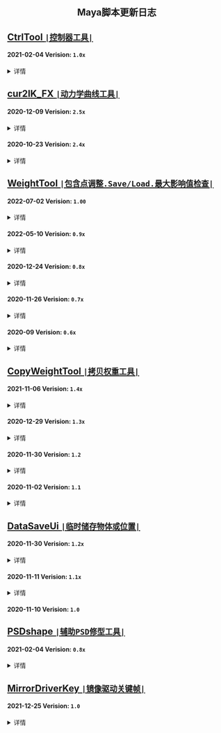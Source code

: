 <h2 align="center"> Maya脚本更新日志 </h2>

<h3 align="center">  </h3>
<p align="center">

## [CtrlTool `|控制器工具|`](https://github.com/BlackC-Y/LearnCode/blob/LearnFlow/Maya_Script/CtrlTool.py)

#### 2021-02-04  Verision: `1.0x`
<details>
<summary>详情</summary>
<pre>
控制器创建和修改
<p align="left">
  ▽  2021-11-06  Ver_1.01
1.增加控制器形状保存功能
<p align="left">
  ▽  2022-06-06  Ver_1.02
1.修改颜色选择器样式
2.添加名字前后缀和替换按钮
<p align="left">
  ▽  2022-07-10  Ver_1.03
1.确保UI唯一性
2.修改控制器按钮生成方式, 使用循环内lambda
3.添加镜像控制器功能
4.修改放大缩小功能样式
5.优化编辑旋转缩放时流程
<p align="left">
  ▽  2022-08-11  Ver_1.04
1.移除一半不必要的icon数据
2.Fix: 修复镜像形状的规则
</pre>
</details>

## [cur2IK_FX `|动力学曲线工具|`](https://github.com/BlackC-Y/LearnCode/blob/LearnFlow/Maya_Script/cur2IK_FX.py)

#### 2020-12-09  Verision: `2.5x`
<details>
<summary>详情</summary>
<pre>
1.添加新的流程, 从骨骼开始建立
2.所有流程增加蒙皮骨骼作为最终结果
3.隐藏不需要的物体和属性
4.改用驱动关键帧对动力学开关进行控制
  (若动力学开启, 在2019和更高版本中, 会因为cache playbacka功能会引起崩溃)
5.清理冗余代码, 提升效率
6.修改Ui部件名，确保Ui的唯一性
7.Fix: 选择控制器时对名字的错误拆分
8.Fix: 插件报错后，错误信息不消失
<p align="left">
  ▽  2020-12-25  Ver_2.51
1.修改ui部件名, 与脚本的新名字保持一致
2.用刷新替代延迟运行，避免出错
<p align="left">
  ▽  2022-06-26  Ver_2.52
1.增加maya2022以上版本兼容
<p align="left">
  ▽  2022-08-11  Ver_2.53
1.移除控制器修改相关内容
<p align="left">
  ▽  2022-08-14  Ver_2.54
1.优化动力学控制的切换方式, 每根独立控制
</pre>
</details>

#### 2020-10-23  Verision: `2.4x`
<details>
<summary>详情</summary>
<pre>
1.优化了窗口生成的方式, 又学了一招
2.UI微调
3.增加由骨骼控制曲线的选项
4.整合了创建流程. 但流程过长貌似不是好事, 模块化会更好一些??
5.选择控制器功能优化
6.根据新的创建选项，重写了整理函数
7.Fix: 在关掉动力学时创建曲线, 不生成shape的问题
<p align="left">
  ▽  2020-11-02  Ver_2.41
1.精简多余代码
2.Fix: Maya2016的Ui支持问题
3.Fix: 生成后直接删除控制器, 不能再次运行的问题
<p align="left">
  ▽  2020-11-20  Ver_2.42
1.Fix: 提取曲线时, 尝试居中对齐会报错
</pre>
</details>


## [WeightTool `|包含点调整.Save/Load.最大影响值检查|`](https://github.com/BlackC-Y/LearnCode/blob/LearnFlow/Maya_Script/WeightTool.py)

#### 2022-07-02  Verision: `1.00`
<details>
<summary>详情</summary>
<pre>
1.修改列表筛选菜单
2.优化权重导入的归一化参数和精度
3.优化报绿颜色及内容
4.Check: 修改窗口样式
5.Check: 优化所有功能
<p align="left">
  ▽  2022-08-11  Ver_1.01
1.确保UI唯一性
2.移除报绿内容, 独立模块
2.CheckFix: 选择功能修复, 改为选择问题组件
<p align="left">
  ▽  2022-08-14  Ver_1.02
1.Fix: 调用不到脚本任务中的函数
<p align="left">
  ▽  2022-08-17  Ver_1.03
1.优化数据存储方法 使用变量
2.提高权重获取精度
3.增加在列表中选择骨骼时, 骨骼高亮
4.Check: 增加保存上一次选择的选项
5.Check: 增加处理进度条
6.Fix: 当有骨骼改名时, 列表不会刷新导致报错的问题
7.Fix: Check: 清理影响值时，使用了错误的骨骼列表
<p align="left">
  ▽  2022-08-20  Ver_1.04
1.Fix: 单文件运行时报错
2.Fix: ui界面运行时大小问题(未完全解决)
</pre>
</details>

#### 2022-05-10  Verision: `0.9x`
<details>
<summary>详情</summary>
<pre>
1.增加了deformerWeights处理权重功能(虽然MEL命令 但很快奥)
  --deformerWeights 只能处理Mesh模型
2.代码结构调整, Save/Load单列一类
3.打印Save/Load操作时间
4.报错换成中文
5.添加Python3支持
<p align="left">
  ▽  2022-05-15  Ver_0.91
1.添加Python3支持
2.优化代码效率
3.Fix: 文件选择时间被记入处理时间
4.Fix: 在不使用dW方式时, 批量模式提供了xml后缀
5.Fix: MayaUI项shiboken2 (long型 变为 int型)
6.Fix: 报绿在没有窗口的情况下报错
<p align="left">
  ▽  2022-06-18  Ver_0.92
1.去掉S/L批量模式, 修改支持的文件后缀
2.增加功能 仅恢复选择点的权重
</pre>
</details>

#### 2020-12-24  Verision: `0.8x`
<details>
<summary>详情</summary>
<pre>
1.增加 Api2.0 处理权重, 同时默认使用Api2.0
  --Api2.0 只能处理Mesh模型
2.添加右键菜单中的功能
3.运行效率优化, 代码优化
4.Fix: 在空白处右键, 不会弹出菜单的问题
5.Fix: Api获取蒙皮节点时, 会误判, 改为mel调用获取
<p align="left">
  ▽  2020-12-25  Ver_0.81
1.使用Api Load权重时, 避免使用eval处理数据，改用字符串处理获取数据
2.继续优化代码
3.Fix: 脚本功能不运行时, 选择骨骼列表会报错
<p align="left">
  ▽  2020-12-25  Ver_0.82
1.修改Ui部件名, 确保Ui的唯一性
2.Fix: 权重锤运行时报错
<p align="left">
  ▽  2021-01-04  Ver_0.83
1.Fix: 触发脚本时不会立刻运行的问题
2.Fix: 列表刷新时, 骨骼锁没被刷新的问题
<p align="left">
  ▽  2021-01-07  Ver_0.84
1.Fix: 给模型添加影响后, 骨骼列表不会刷新的问题. 可能导致报错
2.Fix: copy权重后会触发刷新, 此时的选择列表可能有问题, 导致报错
3.Fix: 删除搜索栏字符后, 骨骼列表不刷新的问题在2016以上版本中不存在
<p align="left">
  ▽  2021-03-15  Ver_0.85
1.WeightCheckTool: 功能和代码优化
2.Fix: WeightCheckTool: 选择点时, 如果点列表中显示有物体名，会报错
</pre>
</details>

#### 2020-11-26  Verision: `0.7x`
<details>
<summary>详情</summary>
<pre>
1.增加了api处理权重功能, 但默认使用Mel
2.使用并集、差集优化循环处理方式
3.修改文件选择窗口的实现方式
4.减小Save功能的权重精度, 控制在小数点后4位
5.使用重蒙皮时, 更新初始的绑定Pose
6.Fix: 刷新时选择中有transform, 不能获取权重的报错
7.Fix: 在空白处右键菜单获取物体为空, 导致的报错
8.Fix: Save点权重时因为缺少物体而报错
9.Fix: Load权重时因为有权重锁, 可能导致设置权重失败
<p align="left">
  ▽  2020-11-26  Ver_0.81
1.Fix: 晶格、曲线、曲面的权重调整功能修复
2.Fix: 使用api Load点权重时，权重完成了点还在循环判断，会报错
</pre>
</details>

#### 2020-09  Verision: `0.6x`
<details>
<summary>详情</summary>
<pre>
1.骨骼列表刷新优化, 刷新权重注释, 不更改列表本身
<p align="left">
  ▽  2020-10-21  Ver_0.63
1.骨骼列表实现层级或平铺, 0权重显示过滤
2.WeightCheckTool: Load性能优化
3.WeightCheckTool: Select逻辑修改
</pre>
</details>


## [CopyWeightTool `|拷贝权重工具|`](https://github.com/BlackC-Y/LearnCode/blob/LearnFlow/Maya_Script/CopyWeightTool.py)

#### 2021-11-06  Verision: `1.4x`
<details>
<summary>详情</summary>
<pre>
1.增加向Surface面拷贝的功能
2.优化运行效率
3.Fix: 源选择为点线面时, 没有正确传权重的问题
<p align="left">
  ▽  2022-01-05  Ver_1.41
1.添加Python3支持, 版本之间字符串处理规则不同
<p align="left">
  ▽  2022-07-02  Ver_1.42
1.停止使用字符串处理规则
<p align="left">
  ▽  2022-08-11  Ver_1.43
1.Fix: 点线面组件转换的错误参数
</pre>
</details>

#### 2020-12-29  Verision: `1.3x`
<details>
<summary>详情</summary>
<pre>
1. 增加向未蒙皮物体拷贝权重的功能
2. 优化流程, 优化代码
3. Fix: 源组件为物体时, 没有可删除的内容会报黄
4. Fix: 源组件没有蒙皮时报错
<p align="left">
  ▽  2020-12-31  Ver_1.31
1.增加向多个未蒙皮物体拷贝权重的功能
<p align="left">
  ▽  2021-03-25  Ver_1.32
1.优化运行效率，避免模型面数过多时产生崩溃卡死
</pre>
</details>

#### 2020-11-30  Verision: `1.2`
<details>
<summary>详情</summary>
<pre>
1.更改数据读取方式, 不再使用Py的eval, 可能导致Maya发生循环错误
</pre>
</details>

#### 2020-11-02  Verision: `1.1`
<details>
<summary>详情</summary>
<pre>
1.在拷贝时保留权重锁
2.Fix: 一个不能运行的小问题
</pre>
</details>


## [DataSaveUi `|临时储存物体或位置|`](https://github.com/BlackC-Y/LearnCode/blob/LearnFlow/Maya_Script/DataSaveUi.py)

#### 2020-11-30  Verision: `1.2x`
<details>
<summary>详情</summary>
<pre>
1.更改数据读取方式, 不再使用Py的eval, 可能导致Maya发生循环错误
2.Fix: 获取位置时, 选择为空没有及时停止运行
<p align="left">
  ▽  2021-02-26  Ver_1.21
1.修改功能描述
2.Fix: Get位移和旋转时只获得了位置的问题
<p align="left">
  ▽  2022-06-25  Ver_1.22
1.添加所选物体蒙皮骨骼的存储
2.将脚本内的数据存储处理方式改为字典 (当时怎么就傻的用字符串存了再拿呢?)
<p align="left">
  ▽  2022-07-24  Ver_1.23
1.Fix:中心位置时簇点不支持Locator
<p align="left">
  ▽  2022-07-24  Ver_1.24
1.添加物体颜色储存功能
</pre>
</details>

#### 2020-11-11  Verision: `1.1x`
<details>
<summary>详情</summary>
<pre>
1.添加所选物体中心位置的储存
2.Fix: Get时的判断逻辑
3.Fix: 临时物体没删除
<p align="left">
  ▽  2020-11-11  Ver_1.12
1.Fix: Get位置时会出现很大的偏移, 全部使用约束定位, 命令对空间的转换有问题
</pre>
</details>

#### 2020-11-10  Verision: `1.0`


## [PSDshape `|辅助PSD修型工具|`](https://github.com/BlackC-Y/LearnCode/blob/LearnFlow/Maya_Script/PSDshape.py)

#### 2021-02-04  Verision: `0.8x`
<details>
<summary>详情</summary>
<pre>
New Tool
<p align="left">
  ▽  2021-02-08  Ver_0.81
1.添加帮助文档
2.Add功能重构, 分解流程
3.当Pose存在时, 对新模型只进行BS添加, 用旧数值进行控制
<p align="left">
  ▽  2021-04-02  Ver_0.82
1.Fix:解决上版本致命错误
2.Fix:添加属性时的错误判断
3.Fix:删除Pose时的错误循环
<p align="left">
  ▽  2022-07-23  Ver_0.85
1.防止UI名重复
2.添加必备插件的检查
3.Fix:规定创建Bs时的变形器顺序
4.Fix:模型塞回时的错误方法
<p align="left">
  ▽  2022-08-11  Ver_0.86
1.修改编辑按钮逻辑
2.增加传输属性功能, 方便应用已有修型
3.完善对多模型修型的支持
4.增加无控制器时的修型支持
</pre>
</details>


## [MirrorDriverKey `|镜像驱动关键帧|`](https://github.com/BlackC-Y/LearnCode/blob/LearnFlow/Maya_Script/MirrorDriverKey.py)

#### 2021-12-25  Verision: `1.0`
<details>
<summary>详情</summary>
<pre>
New Tool
<p align="left">
  ▽  2022-08-11  Ver_1.01
1.确保UI唯一性
</pre>
</details>